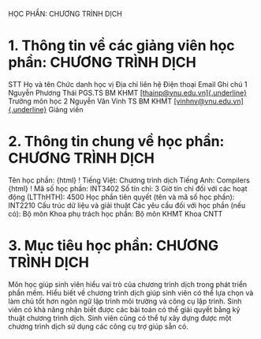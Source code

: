 HỌC PHẦN: CHƯƠNG TRÌNH DỊCH
# 1. Thông tin về các giảng viên học phần: CHƯƠNG TRÌNH DỊCH
STT Họ và tên Chức danh học vị Địa chỉ liên hệ Điện thoại Email Ghi chú 1 Nguyễn Phương Thái PGS.TS BM KHMT [[thainp\@vnu.edu.vn]{.underline}](mailto:thainp@vnu.edu.vn) Trưởng môn học
2 Nguyễn Văn Vinh TS BM KHMT [[vinhnv\@vnu.edu.vn]{.underline}](mailto:vinhnv@vnu.edu.vn) Giảng viên
# 2. Thông tin chung về học phần: CHƯƠNG TRÌNH DỊCH
Tên học phần:
{html}
! Tiếng Việt: Chương trình dịch Tiếng Anh: Compilers
{html}
! Mã số học phần: INT3402 Số tín chỉ: 3 Giờ tín chỉ đối với các hoạt động (LTThHTH): 4500 Học phần tiên quyết (tên và mã số học phần): INT2210 Cấu trúc dữ
liệu và giải thuật Các yêu cầu đối với học phần (nếu có): Bộ môn Khoa phụ trách học phần: Bộ môn KHMT Khoa CNTT
# 3. Mục tiêu học phần: CHƯƠNG TRÌNH DỊCH
Môn học giúp sinh viên hiểu vai trò của chương trình dịch trong phát triển phần mềm. Hiểu biết về chương trình dịch giúp sinh viên có thể lựa chọn và làm chủ tốt hơn ngôn ngữ lập trình môi trường và công cụ lập trình. Sinh viên có khả năng nhận biết được các bài toán có thể giải quyết bằng kỹ thuật chương trình dịch. Sinh viên cũng có thể tự xây dựng được một chương trình dịch sử dụng các công cụ trợ giúp sẵn có.
